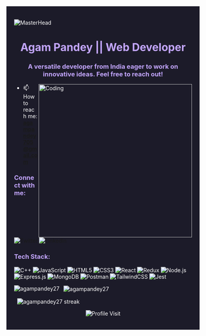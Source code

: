 <div style="background-color:#1c1b29; color:white; padding:20px;">

![MasterHead](https://mir-s3-cdn-cf.behance.net/project_modules/fs/f28b4022600593.58c272e374fa3.gif) 
<h1 align="center" style="color:#c3a6ff;">Agam Pandey || Web Developer</h1>
<h3 align="center" style="color:#c3a6ff;">A versatile developer from India eager to work on innovative ideas. Feel free to reach out!</h3>

<img align="right" alt="Coding" width="400" src="https://i.pinimg.com/originals/81/17/8b/81178b47a8598f0c81c4799f2cdd4057.gif">

- 📫 How to reach me: **agampandey705@gmail.com**

<h3 align="left" style="color:#c3a6ff;">Connect with me:</h3>
<p align="left">
<a href="https://twitter.com/_agampandey" target="blank" style="text-decoration:none;">
    <img src="https://img.shields.io/badge/Twitter-%231DA1F2.svg?style=for-the-badge&logo=Twitter&logoColor=white" alt="Twitter" />
</a>
<a href="https://linkedin.com/in/agam pandey" target="blank" style="text-decoration:none;">
    <img src="https://img.shields.io/badge/LinkedIn-%230077B5.svg?style=for-the-badge&logo=linkedin&logoColor=white" alt="LinkedIn" />
</a>
</p>

<h3 align="left" style="color:#c3a6ff;">Tech Stack:</h3>
<p align="left"> 
  <img src="https://img.shields.io/badge/C%2B%2B-%2300599C.svg?style=for-the-badge&logo=c%2B%2B&logoColor=white" alt="C++"/>
  <img src="https://img.shields.io/badge/JavaScript-%23F7DF1E.svg?style=for-the-badge&logo=javascript&logoColor=black" alt="JavaScript"/>
  <img src="https://img.shields.io/badge/HTML5-%23E34F26.svg?style=for-the-badge&logo=html5&logoColor=white" alt="HTML5"/>
  <img src="https://img.shields.io/badge/CSS3-%231572B6.svg?style=for-the-badge&logo=css3&logoColor=white" alt="CSS3"/>
  <img src="https://img.shields.io/badge/React-%2361DAFB.svg?style=for-the-badge&logo=react&logoColor=black" alt="React"/>
  <img src="https://img.shields.io/badge/Redux-%23764ABC.svg?style=for-the-badge&logo=redux&logoColor=white" alt="Redux"/>
  <img src="https://img.shields.io/badge/Node.js-%23339933.svg?style=for-the-badge&logo=node.js&logoColor=white" alt="Node.js"/>
  <img src="https://img.shields.io/badge/Express.js-%23000000.svg?style=for-the-badge&logo=express&logoColor=white" alt="Express.js"/>
  <img src="https://img.shields.io/badge/MongoDB-%2347A248.svg?style=for-the-badge&logo=mongodb&logoColor=white" alt="MongoDB"/>
  <img src="https://img.shields.io/badge/Postman-%23FF6C37.svg?style=for-the-badge&logo=postman&logoColor=white" alt="Postman"/>
  <img src="https://img.shields.io/badge/TailwindCSS-%2338B2AC.svg?style=for-the-badge&logo=tailwind-css&logoColor=white" alt="TailwindCSS"/>
  <img src="https://img.shields.io/badge/Jest-%23C21325.svg?style=for-the-badge&logo=jest&logoColor=white" alt="Jest"/>
</p>

<p>
  <img align="left" src="https://github-readme-stats.vercel.app/api/top-langs?username=agampandey27&show_icons=true&theme=radical&locale=en&layout=compact" alt="agampandey27" />
</p>

<p>&nbsp;
  <img align="center" src="https://github-readme-stats.vercel.app/api?username=agampandey27&show_icons=true&theme=radical&locale=en" alt="agampandey27" />
</p>

<p>&nbsp;
  <img align="center" src="https://github-readme-streak-stats.herokuapp.com/?user=agampandey27&theme=radical" alt="agampandey27 streak" />
</p>

<!-- Profile View Counter -->
<p align="center">
  <img src="https://komarev.com/ghpvc/?username=agampandey27&color=6A0DAD" alt="Profile Visit" />
</p>



</div>
